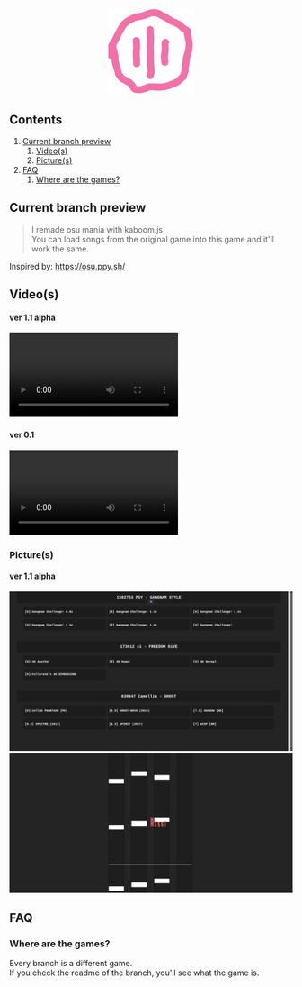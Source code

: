 <p align="center">
  <img src="assets/logo.png" width="30%" alt="Stage">
</p>

## Contents

1. [Current branch preview](#current-branch-preview)
   1. [Video(s)](#videos)
   2. [Picture(s)](#pictures)
2. [FAQ](#faq)
   1. [Where are the games?](#where-are-the-games)

## Current branch preview

> I remade osu mania with kaboom.js
> <br> You can load songs from the original game into this game and it'll work the same.

Inspired by: https://osu.ppy.sh/

## Video(s)

#### ver 1.1 alpha

![Video](assets/gameplay_ver1.1.mp4)

#### ver 0.1

![Video](assets/gameplay_ver0.1.mp4)

### Picture(s)

#### ver 1.1 alpha

![Songs list](assets/songsList_ver1.1.png)
![Stage](assets/stage_ver1.1.png)

## FAQ

### Where are the games?

Every branch is a different game.
<br> If you check the readme of the branch, you'll see what the game is.
